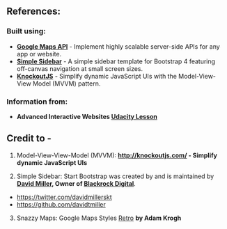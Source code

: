 ## References:
### Built using:
  * **[Google Maps API](https://developers.google.com/maps/)** - Implement highly scalable server-side APIs for any app or website.
  * **[Simple Sidebar](https://startbootstrap.com/template-overviews/simple-sidebar/)** - A simple sidebar template for Bootstrap 4 featuring off-canvas navigation at small screen sizes.
  * **[KnockoutJS](http://learn.knockoutjs.com/#/?tutorial=intro)** - Simplify dynamic JavaScript UIs with the Model-View-View Model (MVVM) pattern.
### Information from:
  * **Advanced Interactive Websites [Udacity Lesson](http://udacity.com)**


## Credit to -

1. Model-View-View-Model (MVVM): **http://knockoutjs.com/ - Simplify dynamic JavaScript UIs**

2. Simple Sidebar:
  Start Bootstrap was created by and is maintained by **[David Miller](http://davidmiller.io/), Owner of [Blackrock Digital](http://blackrockdigital.io/)**.
  * https://twitter.com/davidmillerskt
  * https://github.com/davidtmiller

3. Snazzy Maps: Google Maps Styles
  [Retro](https://snazzymaps.com/style/18/retro) **by Adam Krogh**